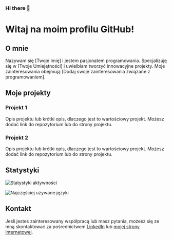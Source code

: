 ### Hi there 👋

# Witaj na moim profilu GitHub!

## O mnie

Nazywam się [Twoje Imię] i jestem pasjonatem programowania. Specjalizuję się w [Twoje Umiejętności] i uwielbiam tworzyć innowacyjne projekty. Moje zainteresowania obejmują [Dodaj swoje zainteresowania związane z programowaniem].

## Moje projekty

### Projekt 1

Opis projektu lub krótki opis, dlaczego jest to wartościowy projekt. Możesz dodać link do repozytorium lub do strony projektu.

### Projekt 2

Opis projektu lub krótki opis, dlaczego jest to wartościowy projekt. Możesz dodać link do repozytorium lub do strony projektu.

## Statystyki

![Statystyki aktywności](https://github-readme-stats.vercel.app/api?username=YourUsername&show_icons=true&theme=radical)

![Najczęściej używane języki](https://github-readme-stats.vercel.app/api/top-langs/?username=YourUsername&layout=compact&theme=radical)

## Kontakt

Jeśli jesteś zainteresowany współpracą lub masz pytania, możesz się ze mną skontaktować za pośrednictwem [LinkedIn](https://www.linkedin.com/in/YourProfile) lub [mojej strony internetowej](https://www.yourwebsite.com).



<!--
**marksoft92/marksoft92** is a ✨ _special_ ✨ repository because its `README.md` (this file) appears on your GitHub profile.

Here are some ideas to get you started:

- 🔭 I’m currently working on ...
- 🌱 I’m currently learning ...
- 👯 I’m looking to collaborate on ...
- 🤔 I’m looking for help with ...
- 💬 Ask me about ...
- 📫 How to reach me: ...
- 😄 Pronouns: ...
- ⚡ Fun fact: ...
-->
